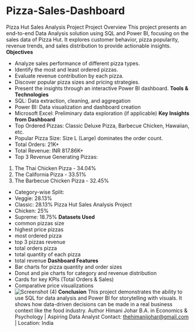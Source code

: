 # Pizza-Sales-Dashboard
Pizza Hut Sales Analysis Project
Project Overview
This project presents an end-to-end Data Analysis solution using SQL and Power BI, focusing on the sales
data of Pizza Hut. It explores customer behavior, pizza popularity, revenue trends, and sales distribution to
provide actionable insights.
**Objectives**
- Analyze sales performance of different pizza types.
- Identify the most and least ordered pizzas.
- Evaluate revenue contribution by each pizza.
- Discover popular pizza sizes and pricing strategies.
- Present the insights through an interactive Power BI dashboard.
**Tools & Technologies**
- SQL: Data extraction, cleaning, and aggregation
- Power BI: Data visualization and dashboard creation
- Microsoft Excel: Preliminary data exploration (if applicable)
**Key Insights from Dashboard**
- Top Ordered Pizzas: Classic Deluxe Pizza, Barbecue Chicken, Hawaiian, etc.
- Popular Pizza Size: Size L (Large) dominates the order count.
- Total Orders: 21K+
- Total Revenue: INR 817.86K+
- Top 3 Revenue Generating Pizzas:
 1. The Thai Chicken Pizza - 34.04%
 2. The California Pizza - 33.51%
 3. The Barbecue Chicken Pizza - 32.45%
- Category-wise Split:
 - Veggie: 28.13%
 - Classic: 28.13%
Pizza Hut Sales Analysis Project
 - Chicken: 25%
 - Supreme: 18.75%
**Datasets Used**
- common pizzas size
- highest price pizzas
- most ordered pizza
- top 3 pizzas revenue
- total orders pizza
- total quantity of each pizza
- total revenue
**Dashboard Features**
- Bar charts for pizza quantity and order sizes
- Donut and pie charts for category and revenue distribution
- Cards for key KPIs (Total Orders & Sales)
- Comparative price visualizations
- ![Screenshot (4)](https://github.com/user-attachments/assets/5e7504e6-2b04-49ff-8cc2-298f14777fb4)
**Conclusion**
This project demonstrates the ability to use SQL for data analysis and Power BI for storytelling with visuals. It
shows how data-driven decisions can be made in a real business context like the food industry.
Author
Himani Johar
B.A. in Economics & Psychology | Aspiring Data Analyst
Contact: thehimanijohar@gmail.com | Location: India

